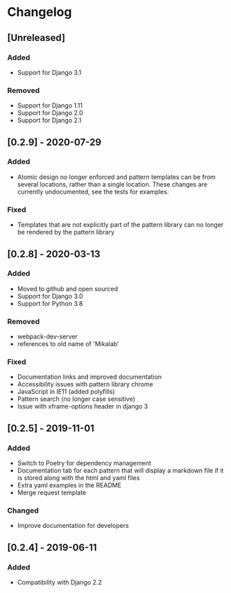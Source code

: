 # Changelog

## [Unreleased]

### Added
- Support for Django 3.1

### Removed
- Support for Django 1.11
- Support for Django 2.0
- Support for Django 2.1

## [0.2.9] - 2020-07-29

### Added
- Atomic design no longer enforced and pattern templates can be from several locations, rather than a single location.
  These changes are currently undocumented, see the tests for examples.

### Fixed
- Templates that are not explicitly part of the pattern library can no longer be rendered by the pattern library

## [0.2.8] - 2020-03-13

### Added
- Moved to github and open sourced
- Support for Django 3.0
- Support for Python 3.8

### Removed
- webpack-dev-server
- references to old name of 'Mikalab'

### Fixed
- Documentation links and improved documentation
- Accessibility issues with pattern library chrome
- JavaScript in IE11 (added polyfills)
- Pattern search (no longer case sensitive)
- Issue with xframe-options header in django 3

## [0.2.5] - 2019-11-01

### Added
- Switch to Poetry for dependency management
- Documentation tab for each pattern that will display a markdown file if it is stored along with the html and yaml files
- Extra yaml examples in the README
- Merge request template

### Changed
- Improve documentation for developers

## [0.2.4] - 2019-06-11

### Added
- Compatibility with Django 2.2
